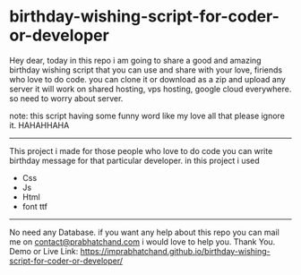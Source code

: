 # birthday-wishing-script-for-coder-or-developer
Hey dear, today in this repo i am going to share a good and amazing birthday wishing script that you can use and share with your love, firiends who love to do code.
you can clone it or download as a zip and upload any server it will work on shared hosting, vps hosting, google cloud everywhere.
so need to worry about server.

note: this script having some funny word like my love all that please ignore it. HAHAHHAHA
__________
This project i made for those people who love to do code you can write birthday message for that particular developer.
in this project i used
- Css
- Js
- Html
- font ttf
__________
No need any Database.
if you want any help about this repo you can mail me on contact@prabhatchand.com
i would love to help you.
Thank You.
Demo or Live Link: https://imprabhatchand.github.io/birthday-wishing-script-for-coder-or-developer/
